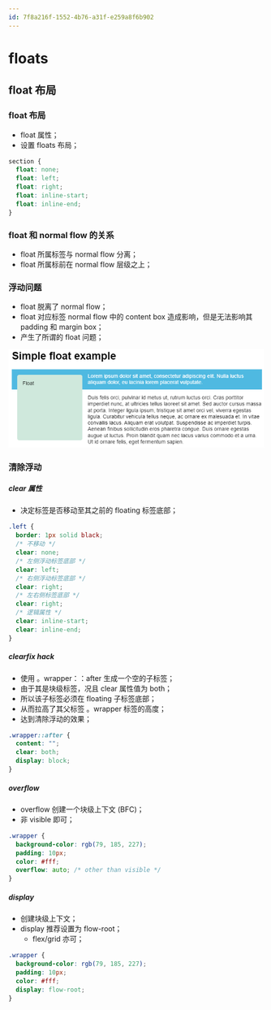```yaml
---
id: 7f8a216f-1552-4b76-a31f-e259a8f6b902
---
```


# floats

## float 布局

### float 布局

- float 属性；
- 设置 floats 布局；

```css
section {
  float: none;
  float: left;
  float: right;
  float: inline-start;
  float: inline-end;
}
```

### float 和 normal flow 的关系

- float 所属标签与 normal flow 分离；
- float 所属标前在 normal flow 层级之上；

### 浮动问题

- float 脱离了 normal flow；
- float 对应标签 normal flow 中的 content box 造成影响，但是无法影响其 padding 和 margin box；
- 产生了所谓的 float 问题；

![float 问题](./images/2022-08-01-21-25-05.png)

### 清除浮动

##### clear 属性

- 决定标签是否移动至其之前的 floating 标签底部；

```css
.left {
  border: 1px solid black;
  /* 不移动 */
  clear: none;
  /* 左侧浮动标签底部 */
  clear: left;
  /* 右侧浮动标签底部 */
  clear: right;
  /* 左右侧标签底部 */
  clear: right;
  /* 逻辑属性 */
  clear: inline-start;
  clear: inline-end;
}
```

##### clearfix hack

- 使用 。wrapper：：after 生成一个空的子标签；
- 由于其是块级标签，况且 clear 属性值为 both；
- 所以该子标签必须在 floating 子标签底部；
- 从而拉高了其父标签 。wrapper 标签的高度；
- 达到清除浮动的效果；

```css
.wrapper::after {
  content: "";
  clear: both;
  display: block;
}
```

##### overflow

- overflow 创建一个块级上下文 (BFC)；
- 非 visible 即可；

```css
.wrapper {
  background-color: rgb(79, 185, 227);
  padding: 10px;
  color: #fff;
  overflow: auto; /* other than visible */
}
```

##### display

- 创建块级上下文；
- display 推荐设置为 flow-root；
  - flex/grid 亦可；

```css
.wrapper {
  background-color: rgb(79, 185, 227);
  padding: 10px;
  color: #fff;
  display: flow-root;
}
```
